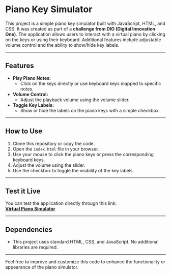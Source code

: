 # Piano Key Simulator

This project is a simple piano key simulator built with JavaScript, HTML, and CSS. It was created as part of a **challenge from DIO (Digital Innovation One)**. The application allows users to interact with a virtual piano by clicking on the keys or using their keyboard. Additional features include adjustable volume control and the ability to show/hide key labels.

---

## Features

- **Play Piano Notes:**  
  - Click on the keys directly or use keyboard keys mapped to specific notes.
- **Volume Control:**  
  - Adjust the playback volume using the volume slider.
- **Toggle Key Labels:**  
  - Show or hide the labels on the piano keys with a simple checkbox.

---

## How to Use

1. Clone this repository or copy the code.
2. Open the `index.html` file in your browser.
3. Use your mouse to click the piano keys or press the corresponding keyboard keys.
4. Adjust the volume using the slider.
5. Use the checkbox to toggle the visibility of the key labels.

---

## Test it Live

You can test the application directly through this link:  
**[Virtual Piano Simulator](https://thmesquita.github.io/virtual-piano/)**

---

## Dependencies

- This project uses standard HTML, CSS, and JavaScript. No additional libraries are required.

---

Feel free to improve and customize this code to enhance the functionality or appearance of the piano simulator.
